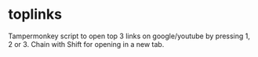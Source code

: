 # toplinks
Tampermonkey script to open top 3 links on google/youtube by pressing 1, 2 or 3. Chain with Shift for opening in a new tab.
